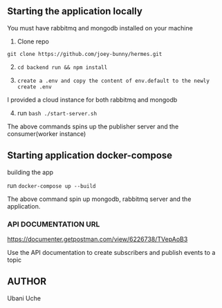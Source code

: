 ## Starting the application locally

You must have rabbitmq and mongodb installed on your machine

1. Clone repo

`git clone https://github.com/joey-bunny/hermes.git`

2. `cd backend run && npm install`

3. `create a .env and copy the content of env.default to the newly create .env`

I provided a cloud instance for both rabbitmq and mongodb

4. run `bash ./start-server.sh`

The above commands spins up the publisher server and the consumer(worker instance)

## Starting application docker-compose

building the app

run `docker-compose up --build`

The above command spin up mongodb, rabbitmq server and the application.

### API DOCUMENTATION URL

https://documenter.getpostman.com/view/6226738/TVepAoB3

Use the API documentation to create subscribers and publish events to a topic

## AUTHOR

Ubani Uche
